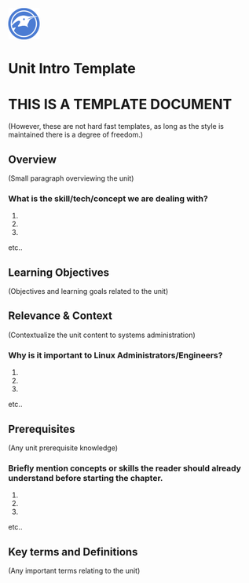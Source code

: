 <div class="flex-container">
        <img src="https://github.com/ProfessionalLinuxUsersGroup/img/blob/main/Assets/Logos/ProLUG_Round_Transparent_LOGO.png?raw=true" width="64" height="64"></img>
    <p>
        <h1>Unit Intro Template</h1>
    </p>
</div>

# THIS IS A TEMPLATE DOCUMENT

(However, these are not hard fast templates, as long as the style is maintained
there is a degree of freedom.)

## Overview

(Small paragraph overviewing the unit)

### What is the skill/tech/concept we are dealing with?

1.
2.
3.

etc..

## Learning Objectives

(Objectives and learning goals related to the unit)

## Relevance & Context

(Contextualize the unit content to systems administration)

### Why is it important to Linux Administrators/Engineers?

1.
2.
3.

etc..

## Prerequisites

(Any unit prerequisite knowledge)

### Briefly mention concepts or skills the reader should already understand before starting the chapter.

1.
2.
3.

etc..

## Key terms and Definitions

(Any important terms relating to the unit)
